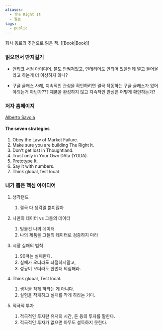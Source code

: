 ```yaml
---
aliases:
  - The Right It
  - 될놈
tags:
  - public
---
```

회사 동료의 추천으로 읽은 책. [[Book|Book]]

### 읽으면서 딴지걸기

* 앤티크 서점 아이디어. 불도 안켜져있고, 인테리어도 안되어 있을껀데 열고 들어올라고 하는게 더 이상하지 않나?

* 구글 글래스 사례, 지속적인 관심을 확인하려면 결국 작동하는 구글 글래스가 있어야되는거 아닌가??? 제품을 완성하지 않고 지속적인 관심은 어떻게 확인하는가?


### 저자 홈페이지
[Alberto Savoia](https://www.albertosavoia.com/therightit.html)
#### The seven strategies
1. Obey the Law of Market Failure.
2. Make sure you are building The Right It.
3. Don't get lost in Thoughtland.
4. Trust only in Your Own DAta (YODA).
5. Pretotype It.
6. Say it with numbers.
7. Think global, test local

### 내가 뽑은 핵심 아이디어

1. 생각랜드
	1. 결국 다 생각일 뿐이잖아
    
2. 나만의 데이터 vs 그들의 데이터
	1. 믿을건 나의 데이터
	2. 나의 제품을 그들의 데이터로 검증하지 마라
    
3. 시장 실패의 법칙
	1. 90퍼는 실패한다.
	2. 실패가 오더라도 좌절하지말고,
	3. 성공이 오더라도 한번더 의심해라.
    
4. Think global, Test local.
	1. 생각을 작게 하라는 게 아니다.
	2. 실험을 작게하고 실패를 작게 하라는 거다.
   
5. 적극적 투자
	1. 적극적인 투자란 유저의 시간, 돈 등의 투자를 말한다.
	2. 적극적인 투자가 없으면 아무도 설득하지 못한다.